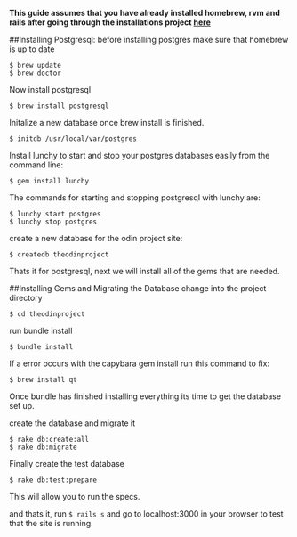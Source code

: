 **This guide assumes that you have already installed homebrew, rvm and rails after going through the installations project [here](http://www.theodinproject.com/web-development-101/installations)**

##Installing Postgresql:
before installing postgres make sure that homebrew is up to date
```
$ brew update
$ brew doctor
```

Now install postgresql
```
$ brew install postgresql
```

Initalize a new database once brew install is finished.
```
$ initdb /usr/local/var/postgres
```

Install lunchy to start and stop your postgres databases easily from the command line:
```
$ gem install lunchy
```

The commands for starting and stopping postgresql with lunchy are:
```
$ lunchy start postgres
$ lunchy stop postgres
```

create a new database for the odin project site:
```
$ createdb theodinproject
```

Thats it for postgresql, next we will install all of the gems that are needed.

##Installing Gems and Migrating the Database
change into the project directory
```
$ cd theodinproject
```

run bundle install
```
$ bundle install
```

If a error occurs with the capybara gem install run this command to fix:
```
$ brew install qt
```

Once bundle has finished installing everything its time to get the database set up.

create the database and migrate it
```
$ rake db:create:all
$ rake db:migrate
```

Finally create the test database
```
$ rake db:test:prepare
```

This will allow you to run the specs.

and thats it, run ```$ rails s``` and go to localhost:3000 in your browser to test that the site is running.